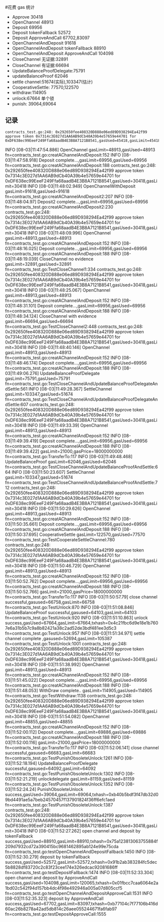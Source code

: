 #花费 gas 统计
* Approve 30418
* OpenChannel 48913
* Deposit 69956
* Deposit tokenFallback 52572
* Deposit ApproveAndCall 67702,83097
* OpenChannelAndDeposit 91618
* OpenChannelAndDeposit tokenFallback 88910
* OpenChannelAndDeposit ApproveAndCall 104098
* CloseChannel 无证据:32891
* CloseChannel 有证据:66694
* UpdateBalanceProofDelegate:75791
* updateBalanceProof 62046
* settle channel:51674(实际),103347(估计)
* CooperativeSettle: 77570,122570
* withdraw:114905
* unlock:67664 单个锁
* punish: 39064,69064

## 记录
	contracts_test.go:248: 0x292650fee408320D888e06ed89D938294Ea42f99 approve token 0x7314c3E027d1AA6AB9dCb40A39b4e57659e44701 for 0xDF638ec99EeeF249Ffa68aadB4E3B8A7121B8541,gasUsed=45418,gasLimit=45418
INFO [08-03|11:47:54.886] OpenChannel gasLimit=48913,gasUsed=48913 fn=contracts_test.go:creatAChannelAndDeposit:152
INFO [08-03|11:47:58.918] Deposit complete...,gasLimit=69956,gasUsed=69956 fn=contracts_test.go:creatAChannelAndDeposit:188
	contracts_test.go:248: 0x292650fee408320D888e06ed89D938294Ea42f99 approve token 0x7314c3E027d1AA6AB9dCb40A39b4e57659e44701 for 0xDF638ec99EeeF249Ffa68aadB4E3B8A7121B8541,gasUsed=30418,gasLimit=30418
INFO [08-03|11:48:02.949] OpenChannelWithDeposit gasLimit=91618,gasUsed=91618 fn=contracts_test.go:creatAChannelAndDeposit2:207
INFO [08-03|11:48:04.97] Deposit2 complete...,gasLimit=69956,gasUsed=69956 fn=contracts_test.go:creatAChannelAndDeposit2:230
	contracts_test.go:248: 0x292650fee408320D888e06ed89D938294Ea42f99 approve token 0x7314c3E027d1AA6AB9dCb40A39b4e57659e44701 for 0xDF638ec99EeeF249Ffa68aadB4E3B8A7121B8541,gasUsed=30418,gasLimit=30418
INFO [08-03|11:48:09.996] OpenChannel gasLimit=48913,gasUsed=48913 fn=contracts_test.go:creatAChannelAndDeposit:152
INFO [08-03|11:48:16.025] Deposit complete...,gasLimit=69956,gasUsed=69956 fn=contracts_test.go:creatAChannelAndDeposit:188
INFO [08-03|11:48:19.039] CloseChannel no evidence gasLimit=32891,gasUsed=32891 fn=contracts_test.go:TestCloseChannel1:334
	contracts_test.go:248: 0x292650fee408320D888e06ed89D938294Ea42f99 approve token 0x7314c3E027d1AA6AB9dCb40A39b4e57659e44701 for 0xDF638ec99EeeF249Ffa68aadB4E3B8A7121B8541,gasUsed=30418,gasLimit=30418
INFO [08-03|11:48:25.067] OpenChannel gasLimit=48913,gasUsed=48913 fn=contracts_test.go:creatAChannelAndDeposit:152
INFO [08-03|11:48:31.101] Deposit complete...,gasLimit=69956,gasUsed=69956 fn=contracts_test.go:creatAChannelAndDeposit:188
INFO [08-03|11:48:34.124] CloseChannel with evidence gasLimit=66694,gasUsed=66694 fn=contracts_test.go:TestCloseChannel2:448
	contracts_test.go:248: 0x292650fee408320D888e06ed89D938294Ea42f99 approve token 0x7314c3E027d1AA6AB9dCb40A39b4e57659e44701 for 0xDF638ec99EeeF249Ffa68aadB4E3B8A7121B8541,gasUsed=30418,gasLimit=30418
INFO [08-03|11:48:40.146] OpenChannel gasLimit=48913,gasUsed=48913 fn=contracts_test.go:creatAChannelAndDeposit:152
INFO [08-03|11:48:46.174] Deposit complete...,gasLimit=69956,gasUsed=69956 fn=contracts_test.go:creatAChannelAndDeposit:188
INFO [08-03|11:49:06.276] UpdateBalanceProofDelegate gasLimit=75791,gasUsed=75791 fn=contracts_test.go:TestCloseChannelAndUpdateBalanceProofDelegateAndSettle:561
INFO [08-03|11:49:28.367] SettleChannel gasLimit=103347,gasUsed=51674 fn=contracts_test.go:TestCloseChannelAndUpdateBalanceProofDelegateAndSettle:607
	contracts_test.go:248: 0x292650fee408320D888e06ed89D938294Ea42f99 approve token 0x7314c3E027d1AA6AB9dCb40A39b4e57659e44701 for 0xDF638ec99EeeF249Ffa68aadB4E3B8A7121B8541,gasUsed=30418,gasLimit=30418
INFO [08-03|11:49:33.39] OpenChannel gasLimit=48913,gasUsed=48913 fn=contracts_test.go:creatAChannelAndDeposit:152
INFO [08-03|11:49:39.419] Deposit complete...,gasLimit=69956,gasUsed=69956 fn=contracts_test.go:creatAChannelAndDeposit:188
INFO [08-03|11:49:39.422] gasLimit=21000,gasPrice=18000000000      fn=contracts_test.go:TransferTo:117
INFO [08-03|11:49:48.468] UpdateBalanceProof gasLimit=62046,gasUsed=62046 fn=contracts_test.go:TestCloseChannelAndUpdateBalanceProofAndSettle:664
INFO [08-03|11:50:23.607] SettleChannel gasLimit=103347,gasUsed=51674 fn=contracts_test.go:TestCloseChannelAndUpdateBalanceProofAndSettle:712
	contracts_test.go:248: 0x292650fee408320D888e06ed89D938294Ea42f99 approve token 0x7314c3E027d1AA6AB9dCb40A39b4e57659e44701 for 0xDF638ec99EeeF249Ffa68aadB4E3B8A7121B8541,gasUsed=30418,gasLimit=30418
INFO [08-03|11:50:29.626] OpenChannel gasLimit=48913,gasUsed=48913 fn=contracts_test.go:creatAChannelAndDeposit:152
INFO [08-03|11:50:35.661] Deposit complete...,gasLimit=69956,gasUsed=69956 fn=contracts_test.go:creatAChannelAndDeposit:188
INFO [08-03|11:50:37.695] CooperativeSettle gasLimit=122570,gasUsed=77570 fn=contracts_test.go:TestCooperateSettleChannel:780
	contracts_test.go:248: 0x292650fee408320D888e06ed89D938294Ea42f99 approve token 0x7314c3E027d1AA6AB9dCb40A39b4e57659e44701 for 0xDF638ec99EeeF249Ffa68aadB4E3B8A7121B8541,gasUsed=30418,gasLimit=30418
INFO [08-03|11:50:46.729] OpenChannel gasLimit=48913,gasUsed=48913 fn=contracts_test.go:creatAChannelAndDeposit:152
INFO [08-03|11:50:52.762] Deposit complete...,gasLimit=69956,gasUsed=69956 fn=contracts_test.go:creatAChannelAndDeposit:188
INFO [08-03|11:50:52.766] gasLimit=21000,gasPrice=18000000000      fn=contracts_test.go:TransferTo:117
INFO [08-03|11:50:57.79] close channel successful,gasused=66758,gasLimit=66758 fn=contracts_test.go:TestUnlock:870
INFO [08-03|11:51:08.846] UpdateBalanceProof successful,gasused=64103,gasLimit=64103 fn=contracts_test.go:TestUnlock:920
INFO [08-03|11:51:10.863] unlock success,gasUsed=67664,gasLimit=67664,txhash=0x4c21fbc6d9e18e1b7607e6a31b5b7c9a8b82421a38c2ad52de3bdf481ee3d5c3 fn=contracts_test.go:TestUnlock:957
INFO [08-03|11:51:34.971] settle channel complete ,gasused=52694,gasLimit=105387 fn=contracts_test.go:TestUnlock:1001
	contracts_test.go:248: 0x292650fee408320D888e06ed89D938294Ea42f99 approve token 0x7314c3E027d1AA6AB9dCb40A39b4e57659e44701 for 0xDF638ec99EeeF249Ffa68aadB4E3B8A7121B8541,gasUsed=30418,gasLimit=30418
INFO [08-03|11:51:38.992] OpenChannel gasLimit=48913,gasUsed=48913 fn=contracts_test.go:creatAChannelAndDeposit:152
INFO [08-03|11:51:45.022] Deposit complete...,gasLimit=69956,gasUsed=69956 fn=contracts_test.go:creatAChannelAndDeposit:188
INFO [08-03|11:51:48.053] WithDraw complete.. gasLimit=114905,gasUsed=114905 fn=contracts_test.go:TestWithdraw:1138
	contracts_test.go:248: 0x292650fee408320D888e06ed89D938294Ea42f99 approve token 0x7314c3E027d1AA6AB9dCb40A39b4e57659e44701 for 0xDF638ec99EeeF249Ffa68aadB4E3B8A7121B8541,gasUsed=30418,gasLimit=30418
INFO [08-03|11:51:54.082] OpenChannel gasLimit=48855,gasUsed=48855 fn=contracts_test.go:creatAChannelAndDeposit:152
INFO [08-03|11:52:00.112] Deposit complete...,gasLimit=69886,gasUsed=69886 fn=contracts_test.go:creatAChannelAndDeposit:188
INFO [08-03|11:52:00.116] gasLimit=21000,gasPrice=18000000000      fn=contracts_test.go:TransferTo:117
INFO [08-03|11:52:06.141] close channel successful,gasused=66683,gasLimit=66683 fn=contracts_test.go:TestPunishObsoleteUnlock:1261
INFO [08-03|11:52:18.194] UpdateBalanceProofDelegate successful,gasused=64092,gasLimit=64092 fn=contracts_test.go:TestPunishObsoleteUnlock:1302
INFO [08-03|11:52:21.219] unlockdelegate gasLimit=81159,gasUsed=81159 fn=contracts_test.go:TestPunishObsoleteUnlock:1352
INFO [08-03|11:52:24.24] PunishObsoleteUnlock success,gasUsed=39064,gasLimit=69064,txhash=0xb40b5bdf3f47db32d09bd4491ae5a7beb24570457f137901824f36ff6efc1aed fn=contracts_test.go:TestPunishObsoleteUnlock:1387
	contracts_test.go:248: 0x292650fee408320D888e06ed89D938294Ea42f99 approve token 0x7314c3E027d1AA6AB9dCb40A39b4e57659e44701 for 0xDF638ec99EeeF249Ffa68aadB4E3B8A7121B8541,gasUsed=30418,gasLimit=30418
INFO [08-03|11:52:27.262] open channel and deposit by tokenFallback success,gasUsed=88910,gasLimit=88910,txhash=0x75a123813063755884f209d7932cd72a390415bc9681462895ab124e99e75cda fn=contracts_test.go:testOpenChannelAndDepositFallback:1450
INFO [08-03|11:52:30.279] deposit by tokenFallback success,gasUsed=52572,gasLimit=52572,txhash=0x91b2ab383284fc5dec5b8828df83720c2c83f23cee174e326edcac92081686ff fn=contracts_test.go:testDepositFallback:1474
INFO [08-03|11:52:33.304] open channel and deposit by ApproveAndCall success,gasUsed=104098,gasLimit=120065,txhash=0x01fbcc7caa6064e2a1bd02c542f94d157bb4dc4f98e492946a005a07d805ccf5 fn=contracts_test.go:testOpenChannelAndDepositApproveCall:1531
INFO [08-03|11:52:35.323] deposit by ApproveAndCall success,gasUsed=67702,gasLimit=83097,txhash=0xb77104c7f77106b416d60ac26b8278a42ad5db814c26aee055244671fa6fab97 fn=contracts_test.go:testDepositApproveCall:1555
